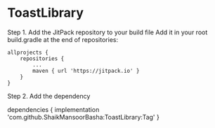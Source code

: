 # ToastLibrary

Step 1. Add the JitPack repository to your build file 
Add it in your root build.gradle at the end of repositories:

	allprojects {
		repositories {
			...
			maven { url 'https://jitpack.io' }
		}
	}

Step 2. Add the dependency

dependencies {
	        implementation 'com.github.ShaikMansoorBasha:ToastLibrary:Tag'
	}
